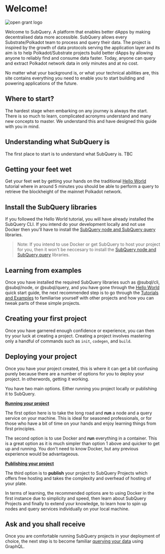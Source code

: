 # Welcome!

![open grant logo](https://raw.githubusercontent.com/w3f/General-Grants-Program/master/src/badge_black.svg)

Welcome to SubQuery. A platform that enables better dApps by making decentralised data more accessible. SubQuery allows every Substrate/Polkadot team to process and query their data. The project is inspired by the growth of data protocols serving the application layer and its aim is to help Polkadot/Substrate projects build better dApps by allowing anyone to reliably find and consume data faster. Today, anyone can query and extract Polkadot network data in only minutes and at no cost.

No matter what your background is, or what your technical abilities are, this site contains everything you need to enable you to start building and powering applications of the future. 

## Where to start?
The hardest stage when embarking on any journey is always the start. There is so much to learn, complicated acronyms understand and many new concepts to master. We understand this and have designed this guide with you in mind. 

## Understanding what SubQuery is
The first place to start is to understand what SubQuery is. TBC

## Getting your feet wet

Get your feet wet by getting your hands on the traditional [Hello World](/quickstart/helloworld-localhost.html) tutorial where in around 5 minutes you should be able to perform a query to retrieve the blockheight of the mainnet Polkadot network.

## Install the SubQuery libraries

If you followed the Hello World tutorial, you will have already installed the SubQuery CLI. If you intend do your development locally and not use Docker then you'll have to install the [SubQuery node and SubQuery query](/install/install.html) libraries. 

> Note: If you intend to use Docker or get SubQuery to host your project for you, then it won't be neccesary to install the [SubQuery node and SubQuery query](/install/install.html) libraries. 

## Learning from examples

Once you have installed the required SubQuery libraries such as @subql/cli, @subql/node, or @subql/query, and you have gone through the [Hello World](../quickstart/helloworld-localhost.html) quick start guide, the next recommended step is to go through the [Tutorials and Examples](../tutorials_examples/introduction.html) to familiarise yourself with other projects and how you can tweak parts of these simple projects. 

## Creating your first project

Once you have garnered enough confidence or experience, you can then try your luck at creating a project. Creating a project involves mastering only a handful of commands such as `init`, `codegen`, and `build`.

## Deploying your project

Once you have your project created, this is where it can get a bit confusing purely because there are a number of options for you to deploy your project. In otherwords, getting it working. 

You have two main options. Either running you project locally or publishing it to SubQuery.

**[Running your project](/run/run.html)**

The first option here is to take the long road and **run** a node and a query service on your machine. This is ideal for seasoned professionals, or for those who have a bit of time on your hands and enjoy learning things from first principles. 

The second option is to use Docker and **run** everything in a container. This is a great option as it is much simpler than option 1 above and quicker to get up and running. You don't need to know Docker, but any previous experience would be advantageous. 

**[Publishing your project](/publish/publish.html)**

The third option is to **publish** your project to SubQuery Projects which offers free hosting and takes the complexity and overhead of hosting of your plate. 

In terms of learning, the recommended options are to using Docker in the first instance due to simplicity and speed, then learn about SubQuery Projects and finally to extend your knowledge, to learn how to spin up nodes and query services individually on your local machine.

## Ask and you shall receive

Once you are comfortable running SubQuery projects in your deployment of choice, the next step is to become familiar [querying your data](/query/query.html) using GraphQL.